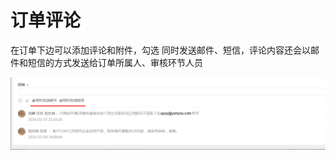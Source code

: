 # 订单评论

在订单下边可以添加评论和附件，勾选 同时发送邮件、短信，评论内容还会以邮件和短信的方式发送给订单所属人、审核环节人员

![](/articles/business/2-/images/17.png)
